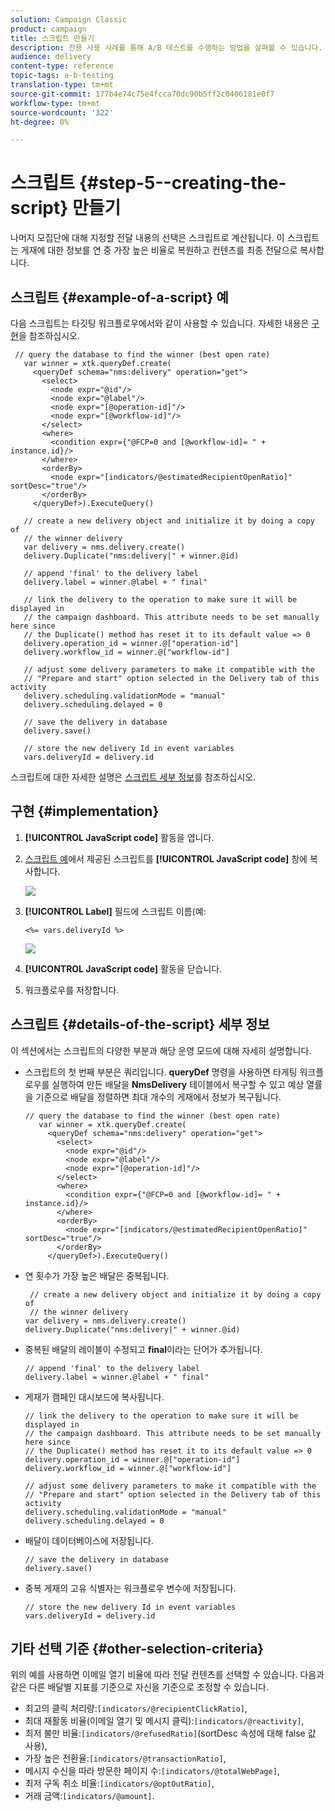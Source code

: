 ```yaml
---
solution: Campaign Classic
product: campaign
title: 스크립트 만들기
description: 전용 사용 사례를 통해 A/B 테스트를 수행하는 방법을 살펴볼 수 있습니다.
audience: delivery
content-type: reference
topic-tags: a-b-testing
translation-type: tm+mt
source-git-commit: 177b4e74c75e4fcca70dc90b5ff2c0406181e0f7
workflow-type: tm+mt
source-wordcount: '322'
ht-degree: 0%

---
```



# 스크립트 {#step-5--creating-the-script} 만들기

나머지 모집단에 대해 지정할 전달 내용의 선택은 스크립트로 계산됩니다. 이 스크립트는 게재에 대한 정보를 연 중 가장 높은 비율로 복원하고 컨텐츠를 최종 전달으로 복사합니다.

## 스크립트 {#example-of-a-script} 예

다음 스크립트는 타깃팅 워크플로우에서와 같이 사용할 수 있습니다. 자세한 내용은 [구현](#implementation)을 참조하십시오.

```
 // query the database to find the winner (best open rate)
   var winner = xtk.queryDef.create(
     <queryDef schema="nms:delivery" operation="get">
       <select>
         <node expr="@id"/>
         <node expr="@label"/>
         <node expr="[@operation-id]"/>
         <node expr="[@workflow-id]"/>
       </select>
       <where>
         <condition expr={"@FCP=0 and [@workflow-id]= " + instance.id}/>
       </where>
       <orderBy>
         <node expr="[indicators/@estimatedRecipientOpenRatio]" sortDesc="true"/>
       </orderBy>
     </queryDef>).ExecuteQuery()
   
   // create a new delivery object and initialize it by doing a copy of
   // the winner delivery
   var delivery = nms.delivery.create()
   delivery.Duplicate("nms:delivery|" + winner.@id)

   // append 'final' to the delivery label
   delivery.label = winner.@label + " final"

   // link the delivery to the operation to make sure it will be displayed in
   // the campaign dashboard. This attribute needs to be set manually here since 
   // the Duplicate() method has reset it to its default value => 0
   delivery.operation_id = winner.@["operation-id"]
   delivery.workflow_id = winner.@["workflow-id"]

   // adjust some delivery parameters to make it compatible with the 
   // "Prepare and start" option selected in the Delivery tab of this activity
   delivery.scheduling.validationMode = "manual"
   delivery.scheduling.delayed = 0
 
   // save the delivery in database
   delivery.save()
 
   // store the new delivery Id in event variables
   vars.deliveryId = delivery.id
```

스크립트에 대한 자세한 설명은 [스크립트 세부 정보](#details-of-the-script)를 참조하십시오.

## 구현 {#implementation}

1. **[!UICONTROL JavaScript code]** 활동을 엽니다.
1. [스크립트 예](#example-of-a-script)에서 제공된 스크립트를 **[!UICONTROL JavaScript code]** 창에 복사합니다.

   ![](assets/use_case_abtesting_configscript_002.png)

1. **[!UICONTROL Label]** 필드에 스크립트 이름(예:

   ```
   <%= vars.deliveryId %>
   ```

   ![](assets/use_case_abtesting_configscript_003.png)

1. **[!UICONTROL JavaScript code]** 활동을 닫습니다.
1. 워크플로우를 저장합니다.

## 스크립트 {#details-of-the-script} 세부 정보

이 섹션에서는 스크립트의 다양한 부분과 해당 운영 모드에 대해 자세히 설명합니다.

* 스크립트의 첫 번째 부분은 쿼리입니다. **queryDef** 명령을 사용하면 타게팅 워크플로우를 실행하여 만든 배달을 **NmsDelivery** 테이블에서 복구할 수 있고 예상 열률을 기준으로 배달을 정렬하면 최대 개수의 게재에서 정보가 복구됩니다.

   ```
   // query the database to find the winner (best open rate)
      var winner = xtk.queryDef.create(
        <queryDef schema="nms:delivery" operation="get">
          <select>
            <node expr="@id"/>
            <node expr="@label"/>
            <node expr="[@operation-id]"/>
          </select>
          <where>
            <condition expr={"@FCP=0 and [@workflow-id]= " + instance.id}/>
          </where>
          <orderBy>
            <node expr="[indicators/@estimatedRecipientOpenRatio]" sortDesc="true"/>
          </orderBy>
        </queryDef>).ExecuteQuery()
   ```

* 연 횟수가 가장 높은 배달은 중복됩니다.

   ```
    // create a new delivery object and initialize it by doing a copy of
    // the winner delivery
   var delivery = nms.delivery.create()
   delivery.Duplicate("nms:delivery|" + winner.@id)
   ```

* 중복된 배달의 레이블이 수정되고 **final**&#x200B;이라는 단어가 추가됩니다.

   ```
   // append 'final' to the delivery label
   delivery.label = winner.@label + " final"
   ```

* 게재가 캠페인 대시보드에 복사됩니다.

   ```
   // link the delivery to the operation to make sure it will be displayed in
   // the campaign dashboard. This attribute needs to be set manually here since 
   // the Duplicate() method has reset it to its default value => 0
   delivery.operation_id = winner.@["operation-id"]
   delivery.workflow_id = winner.@["workflow-id"]
   ```

   ```
   // adjust some delivery parameters to make it compatible with the 
   // "Prepare and start" option selected in the Delivery tab of this activity
   delivery.scheduling.validationMode = "manual"
   delivery.scheduling.delayed = 0
   ```

* 배달이 데이터베이스에 저장됩니다.

   ```
   // save the delivery in database
   delivery.save()
   ```

* 중복 게재의 고유 식별자는 워크플로우 변수에 저장됩니다.

   ```
   // store the new delivery Id in event variables
   vars.deliveryId = delivery.id
   ```

## 기타 선택 기준 {#other-selection-criteria}

위의 예를 사용하면 이메일 열기 비율에 따라 전달 컨텐츠를 선택할 수 있습니다. 다음과 같은 다른 배달별 지표를 기준으로 자신을 기준으로 조정할 수 있습니다.

* 최고의 클릭 처리량:`[indicators/@recipientClickRatio]`,
* 최대 재활동 비율(이메일 열기 및 메시지 클릭):`[indicators/@reactivity]`,
* 최저 불만 비율:`[indicators/@refusedRatio]`(sortDesc 속성에 대해 false 값 사용),
* 가장 높은 전환율:`[indicators/@transactionRatio]`,
* 메시지 수신을 따라 방문한 페이지 수:`[indicators/@totalWebPage]`,
* 최저 구독 취소 비율:`[indicators/@optOutRatio]`,
* 거래 금액:`[indicators/@amount]`.
